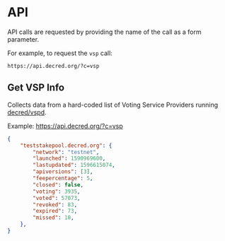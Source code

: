 # API

API calls are requested by providing the name of the call as a form parameter.

For example, to request the `vsp` call:

```no-highlight
https://api.decred.org/?c=vsp
```

## Get VSP Info

Collects data from a hard-coded list of Voting Service Providers running
[decred/vspd](https://github.com/decred/vspd).

Example: <https://api.decred.org/?c=vsp>

```json
{
    "teststakepool.decred.org": {
        "network": "testnet",
        "launched": 1590969600,
        "lastupdated": 1596615074,
        "apiversions": [3],
        "feepercentage": 5,
        "closed": false,
        "voting": 3935,
        "voted": 57073,
        "revoked": 83,
        "expired": 73,
        "missed": 10,
    },
}
```
